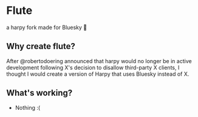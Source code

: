 # Flute
a harpy fork made for Bluesky 🦋

## Why create flute?
After @robertodoering announced that harpy would no longer be in active development following X's decision to disallow third-party X clients, I thought I would create a version of Harpy that uses Bluesky instead of X.

## What's working?
* Nothing :(